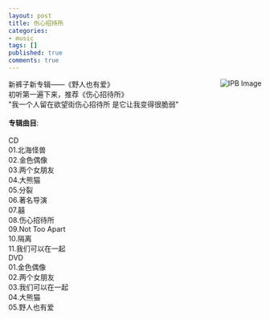 ```yaml
---
layout: post
title: 伤心招待所
categories:
- music
tags: []
published: true
comments: true
---
```

<p>新裤子新专辑——《野人也有爱》<img alt="IPB Image" src="http://image-7.verycd.com/476d472bebcdeaf4971d894aca21669b67097/2008111306.jpg" align="right" border="0" /> <br />初听第一遍下来，推荐《伤心招待所》<br />"我一个人留在欲望街伤心招待所 是它让我变得很脆弱"<br /><strong><br />专辑曲目</strong>:&nbsp;<br /><br />CD<br />01.北海怪兽<br />02.金色偶像<br />03.两个女朋友<br />04.大熊猫<br />05.分裂<br />06.著名导演<br />07.囍<br />08.伤心招待所<br />09.Not Too Apart<br />10.隔离<br />11.我们可以在一起<br />DVD<br />01.金色偶像<br />02.两个女朋友<br />03.我们可以在一起<br />04.大熊猫<br />05.野人也有爱 </p>
